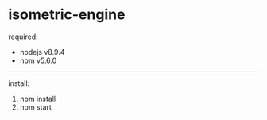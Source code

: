 # isometric-engine
required: 
* nodejs v8.9.4
* npm v5.6.0
---
install:
1. npm install
2. npm start
